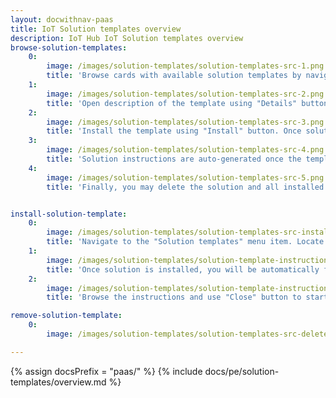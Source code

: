 ```yaml
---
layout: docwithnav-paas
title: IoT Solution templates overview
description: IoT Hub IoT Solution templates overview
browse-solution-templates:
    0:
        image: /images/solution-templates/solution-templates-src-1.png
        title: 'Browse cards with available solution templates by navigating to "Solution templates" menu item.'
    1:
        image: /images/solution-templates/solution-templates-src-2.png
        title: 'Open description of the template using "Details" button.'
    2:
        image: /images/solution-templates/solution-templates-src-3.png
        title: 'Install the template using "Install" button. Once solution is installed, you will be automatically forwarded to the main dashboard of the corresponding template, and the instructions dialog will appear.'
    3:
        image: /images/solution-templates/solution-templates-src-4.png
        title: 'Solution instructions are auto-generated once the template is installed. You may open them using "Instructions" button.'
    4:
        image: /images/solution-templates/solution-templates-src-5.png
        title: 'Finally, you may delete the solution and all installed resources using "Delete" button.'


install-solution-template:
    0:
        image: /images/solution-templates/solution-templates-src-install.png
        title: 'Navigate to the "Solution templates" menu item. Locate the template and use "Install" button.'
    1:
        image: /images/solution-templates/solution-template-instructions-src-1.png
        title: 'Once solution is installed, you will be automatically forwarded to the main dashboard of the corresponding template, and the instructions dialog will appear.'
    2:
        image: /images/solution-templates/solution-template-instructions-src-2.png
        title: 'Browse the instructions and use "Close" button to start using the solution.'

remove-solution-template:
    0:
        image: /images/solution-templates/solution-templates-src-delete.png

---
```


{% assign docsPrefix = "paas/" %}
{% include docs/pe/solution-templates/overview.md %}